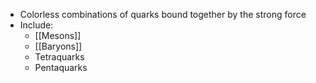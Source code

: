  - Colorless combinations of quarks bound together by the strong force
 - Include:
	 - [[Mesons]]
	 - [[Baryons]]
	 - Tetraquarks
	 - Pentaquarks